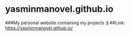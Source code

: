 # yasminmanovel.github.io
###My personal website containing my projects **:)**
##Link: https://yasminmanovel.github.io/
